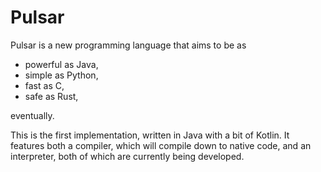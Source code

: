 # Pulsar
Pulsar is a new programming language that aims to be as
* powerful as Java,
* simple as Python,
* fast as C,
* safe as Rust,

eventually.

This is the first implementation, written in Java with a bit of Kotlin. It features both a compiler, which will compile down to native code, and an interpreter, both of which are currently being developed.